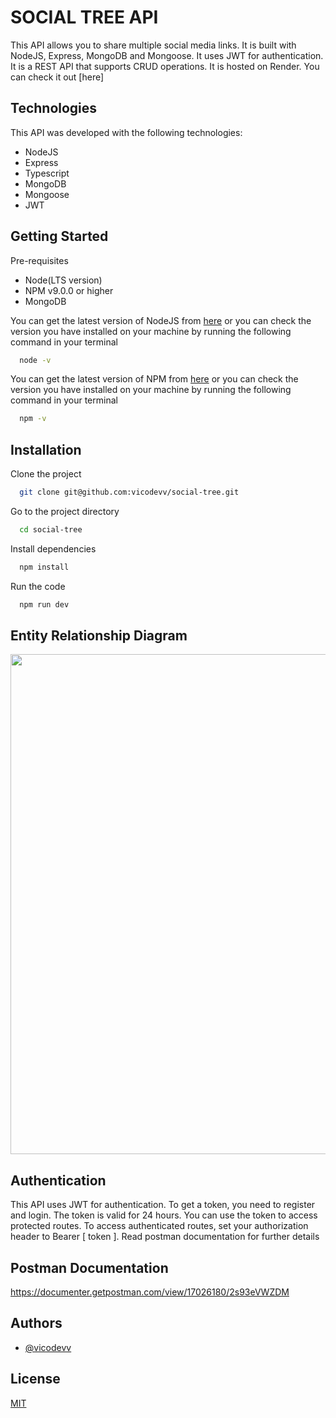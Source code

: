 # SOCIAL TREE API
This API allows you to share multiple social media links. It is built with NodeJS, Express, MongoDB and Mongoose. It uses JWT for authentication. It is a REST API that supports CRUD operations. It is hosted on Render. You can check it out [here]

## Technologies
This API was developed with the following technologies:
- NodeJS
- Express
- Typescript
- MongoDB
- Mongoose
- JWT

## Getting Started
Pre-requisites
- Node(LTS version)
- NPM v9.0.0 or higher
- MongoDB

You can get the latest version of NodeJS from [here](https://nodejs.org/en/download/) or you can check the version you have installed on your machine by running the following command in your terminal
```bash
  node -v
```

You can get the latest version of NPM from [here](https://www.npmjs.com/get-npm) or you can check the version you have installed on your machine by running the following command in your terminal
```bash
  npm -v
```

## Installation
Clone the project

```bash
  git clone git@github.com:vicodevv/social-tree.git
```

Go to the project directory

```bash
  cd social-tree
```

Install dependencies

```bash
  npm install
```

Run the code

```bash
  npm run dev
```

## Entity Relationship Diagram
<img src="https://user-images.githubusercontent.com/55485439/236048256-26eadb25-8e5b-4559-9b36-c013f64f3850.png" width=800>

## Authentication
This API uses JWT for authentication. To get a token, you need to register and login. The token is valid for 24 hours. You can use the token to access protected routes. To access authenticated routes, set your authorization header to Bearer [ token ]. Read postman documentation for further details

## Postman Documentation
https://documenter.getpostman.com/view/17026180/2s93eVWZDM


## Authors

- [@vicodevv](https://www.github.com/vicodevv)

## License

[MIT](https://choosealicense.com/licenses/mit/)

